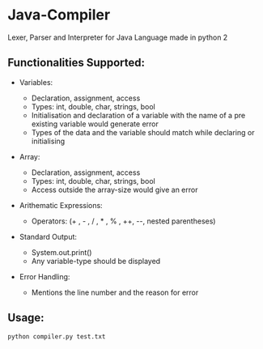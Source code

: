 # Java-Compiler

Lexer, Parser and Interpreter for Java Language made in python 2


## Functionalities Supported: 

* Variables:
	* Declaration, assignment, access
	* Types: int, double, char, strings, bool
	* Initialisation and declaration of a variable with the name of a pre existing
	  variable would generate error
	* Types of the data and the variable should match while declaring or initialising

* Array:
	* Declaration, assignment, access
	* Types: int, double, char, strings, bool
	* Access outside the array-size would give an error

* Arithematic Expressions:
	* Operators: (+ , - , / , * , % , ++, --, nested parentheses)

* Standard Output:
	* System.out.print()
	* Any variable-type should be displayed

* Error Handling:
	* Mentions the line number and the reason for error


## Usage: 

`python compiler.py test.txt`

